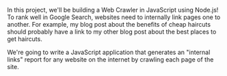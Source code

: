 In this project, we'll be building a Web Crawler in JavaScript using Node.js! To rank well in Google Search, websites need to internally link pages one to another. For example, my blog post about the benefits of cheap haircuts should probably have a link to my other blog post about the best places to get haircuts.

We're going to write a JavaScript application that generates an "internal links" report for any website on the internet by crawling each page of the site.